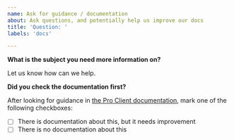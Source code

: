 ```yaml
---
name: Ask for guidance / documentation
about: Ask questions, and potentially help us improve our docs
title: 'Question: '
labels: 'docs'

---
```


**What is the subject you need more information on?**

Let us know how can we help.

**Did you check the documentation first?**

After looking for guidance in [the Pro Client documentation](https://canonical-ubuntu-pro-client.readthedocs-hosted.com/en/latest/), mark one of the following checkboxes:

 - [ ] There is documentation about this, but it needs improvement
 - [ ] There is no documentation about this
